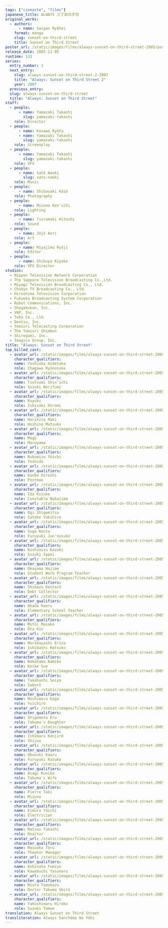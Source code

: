 ```yaml
---
tags: ["cineaste", "films"]
japanese_title: ALWAYS 三丁目の夕日
original_works:
  - authors:
      - name: Saigan Ryôhei
    format: manga
    slug: sunset-on-third-street
    title: Sunset on Third Street
poster_url: /static/images/films/always-sunset-on-third-street-2005/posters/poster.jpg
release_date: 2005-11-05
runtime: 133
series:
  entry_number: 1
  next_entry:
    slug: always-sunset-on-third-street-2-2007
    title: "Always: Sunset on Third Street 2"
    year: 2007
  previous_entry:
  slug: always-sunset-on-third-street
  title: "Always: Sunset on Third Street"
staff:
  - people:
      - name: Yamazaki Takashi
        slug: yamazaki-takashi
    role: Director
  - people:
      - name: Kosawa Ryôta
      - name: Yamazaki Takashi
        slug: yamazaki-takashi
    role: Screenplay
  - people:
      - name: Yamazaki Takashi
        slug: yamazaki-takashi
    role: VFX
  - people:
      - name: Satô Naoki
        slug: sato-naoki
    role: Music
  - people:
      - name: Shibasaki Kôzô
    role: Photography
  - people:
      - name: Mizuno Ken'ichi
    role: Lighting
  - people:
      - name: Tsurumaki Hitoshi
    role: Sound
  - people:
      - name: Jôjô Anri
    role: Art
  - people:
      - name: Miyajima Ryûji
    role: Editor
  - people:
      - name: Shibuya Kiyoko
    role: VFX Director
studios:
  - Nippon Television Network Corporation
  - The Sapporo Television Broadcasting Co.,Ltd.
  - Miyagi Television Broadcasting Co., Ltd.
  - Chukyo TV Broadcasting Co., Ltd.
  - Hiroshima Television Corporation
  - Fukuoka Broadcasting System Corporation
  - Robot Communications, Inc.
  - Shogakukan, Inc.
  - VAP, Inc.
  - Toho Co., Ltd.
  - Dentsu, Inc.
  - Yomiuri Telecasting Corporation
  - The Yomiuri Shimbun
  - Shirogumi, Inc.
  - Imagica Group, Inc.
title: "Always: Sunset on Third Street"
top_billed_cast:
  - avatar_url: /static/images/films/always-sunset-on-third-street-2005/cast-avatars/hidetaka-yoshioka-0.jpg
    character_qualifiers:
    name: Yoshioka Hidetaka
    role: Chagawa Ryûnosuke
  - avatar_url: /static/images/films/always-sunset-on-third-street-2005/cast-avatars/shinichi-tsutsumi-0.jpg
    character_qualifiers:
    name: Tsutsumi Shin'ichi
    role: Suzuki Norifumi
  - avatar_url: /static/images/films/always-sunset-on-third-street-2005/cast-avatars/koyuki-0.jpg
    character_qualifiers:
    name: Koyuki
    role: Ishizaki Hiromi
  - avatar_url: /static/images/films/always-sunset-on-third-street-2005/cast-avatars/maki-horikita-0.jpg
    character_qualifiers:
    name: Horikita Maki
    role: Hoshino Mutsuko
  - avatar_url: /static/images/films/always-sunset-on-third-street-2005/cast-avatars/magy-0.jpg
    character_qualifiers:
    name: Magy
    role: Maruyama
  - avatar_url: /static/images/films/always-sunset-on-third-street-2005/cast-avatars/yoichi-nukumizu-0.jpg
    character_qualifiers:
    name: Nukumizu Yôichi
    role: Yoshida
  - avatar_url: /static/images/films/always-sunset-on-third-street-2005/cast-avatars/hiroshi-kanbe-0.jpg
    character_qualifiers:
    name: Kanbe Hiroshi
    role: Postman
  - avatar_url: /static/images/films/always-sunset-on-third-street-2005/cast-avatars/kisuke-iida-0.jpg
    character_qualifiers:
    name: Îda Kisuke
    role: Constable Nakajima
  - avatar_url: /static/images/films/always-sunset-on-third-street-2005/cast-avatars/shigemitsu-ogi-0.jpg
    character_qualifiers:
    name: Ogi Shigemitsu
    role: Satake Yukihiro
  - avatar_url: /static/images/films/always-sunset-on-third-street-2005/cast-avatars/kenta-suga-0.jpg
    character_qualifiers:
    name: Suga Kenta
    role: Furuyuki Jun'nosuke
  - avatar_url: /static/images/films/always-sunset-on-third-street-2005/cast-avatars/kazuki-koshimizu-0.jpg
    character_qualifiers:
    name: Koshimizu Kazuki
    role: Suzuki Ippei
  - avatar_url: /static/images/films/always-sunset-on-third-street-2005/cast-avatars/hajime-okayama-0.jpg
    character_qualifiers:
    name: Okayama Hajime
    role: Student Work Program Teacher
  - avatar_url: /static/images/films/always-sunset-on-third-street-2005/cast-avatars/kentaro-shimazu-0.jpg
    character_qualifiers:
    name: Shimazu Kentarô
    role: Debt Collector
  - avatar_url: /static/images/films/always-sunset-on-third-street-2005/cast-avatars/kaoru-okada-0.jpg
    character_qualifiers:
    name: Okada Kaoru
    role: Elementary School Teacher
  - avatar_url: /static/images/films/always-sunset-on-third-street-2005/cast-avatars/masako-motoi-0.jpg
    character_qualifiers:
    name: Motoi Masako
    role: Ôta Kin
  - avatar_url: /static/images/films/always-sunset-on-third-street-2005/cast-avatars/erina-moribayashi-0.jpg
    character_qualifiers:
    name: Moribayashi Erina
    role: Ishibashi Hatsuko
  - avatar_url: /static/images/films/always-sunset-on-third-street-2005/cast-avatars/namiko-nakahama-0.jpg
    character_qualifiers:
    name: Nakahama Namiko
    role: Koike Sue
  - avatar_url: /static/images/films/always-sunset-on-third-street-2005/cast-avatars/seiya-takahashi-0.jpg
    character_qualifiers:
    name: Takahashi Seiya
    role: Saburô
  - avatar_url: /static/images/films/always-sunset-on-third-street-2005/cast-avatars/kaga-mochimaru-0.jpg
    character_qualifiers:
    name: Mochimaru Kaga
    role: Yuichirô
  - avatar_url: /static/images/films/always-sunset-on-third-street-2005/cast-avatars/eru-shigemoto-0.jpg
    character_qualifiers:
    name: Shigemoto Eru
    role: Takuma's Daughter
  - avatar_url: /static/images/films/always-sunset-on-third-street-2005/cast-avatars/kenjiro-ishimaru-0.jpg
    character_qualifiers:
    name: Ishimaru Kenjirô
    role: Shizuo
  - avatar_url: /static/images/films/always-sunset-on-third-street-2005/cast-avatars/kaoru-okunuki-0.jpg
    character_qualifiers:
    name: Okunuki Kaoru
    role: Furuyuki Kazuko
  - avatar_url: /static/images/films/always-sunset-on-third-street-2005/cast-avatars/kuniko-asagi-0.jpg
    character_qualifiers:
    name: Asagi Kuniko
    role: Takuma's Wife
  - avatar_url: /static/images/films/always-sunset-on-third-street-2005/cast-avatars/pierre-taki-0.jpg
    character_qualifiers:
    name: Pierre Taki
    role: Mizuno
  - avatar_url: /static/images/films/always-sunset-on-third-street-2005/cast-avatars/yuichi-kimura-0.jpg
    character_qualifiers:
    name: Kimura Yûichi
    role: Electrician
  - avatar_url: /static/images/films/always-sunset-on-third-street-2005/cast-avatars/takashi-matsuo-0.jpg
    character_qualifiers:
    name: Matsuo Takashi
    role: Realtor
  - avatar_url: /static/images/films/always-sunset-on-third-street-2005/cast-avatars/toru-masuoka-0.jpg
    character_qualifiers:
    name: Masuoka Tôru
    role: Theater Manager
  - avatar_url: /static/images/films/always-sunset-on-third-street-2005/cast-avatars/fumiyo-kohinata-0.jpg
    character_qualifiers:
    name: Kohinata Fumiyo
    role: Kawabuchi Yasunaru
  - avatar_url: /static/images/films/always-sunset-on-third-street-2005/cast-avatars/tomokazu-miura-0.jpg
    character_qualifiers:
    name: Miura Tomokazu
    role: Doctor Takuma Shirô
  - avatar_url: /static/images/films/always-sunset-on-third-street-2005/cast-avatars/hiroko-yakushimaru-0.jpg
    character_qualifiers:
    name: Yakushimaru Hiroko
    role: Suzuki Tomoe
translation: Always Sunset on Third Street
transliteration: Always Sanchôme No Yûhi
---
```

